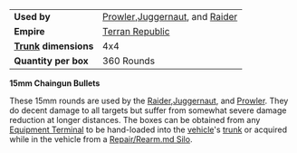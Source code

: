 |                                                 |                                                                                                                |
| ----------------------------------------------- | -------------------------------------------------------------------------------------------------------------- |
| **Used by**                                     | [Prowler](../vehicles/Prowler.md),[Juggernaut](../vehicles/Juggernaut.md), and [Raider](../vehicles/Raider.md) |
| **Empire**                                      | [Terran Republic](../etc/Terran_Republic.md)                                                                   |
| **[Trunk](../terminology/Trunk.md) dimensions** | 4x4                                                                                                            |
| **Quantity per box**                            | 360 Rounds                                                                                                     |

**15mm Chaingun Bullets**

These 15mm rounds are used by the
[Raider](../vehicles/Raider.md),[Juggernaut](../vehicles/Juggernaut.md), and
[Prowler](../vehicles/Prowler.md). They do decent damage to all targets but
suffer from somewhat severe damage reduction at longer distances. The boxes can
be obtained from any [Equipment Terminal](../items/Equipment_Terminal.md) to be
hand-loaded into the [vehicle](../vehicles/Vehicle.md)'s
[trunk](../terminology/Trunk.md) or acquired while in the vehicle from a
[Repair/Rearm.md Silo](../items/Repair_Rearm_Silo.md).



